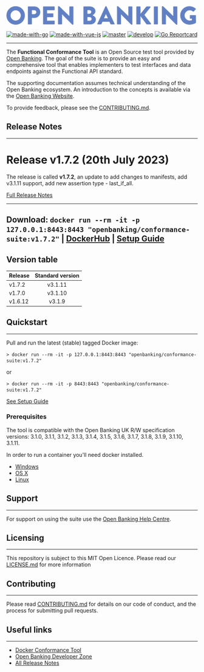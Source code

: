 ![Open Banking Logo](./docs/static_files/OBIE_logotype_blue_RGB.PNG)

[![made-with-go](https://img.shields.io/badge/Made%20with-Go-1f425Ff.svg)](https://www.golang.org/)
[![made-with-vue-js](https://img.shields.io/badge/Made%20with-Vue.JS-1f425Ff.svg)](https://vuejs.org/)
[![master](https://img.shields.io/github/checks-status/OpenBankingUK/conformance-suite/master.svg)](https://github.com/OpenBankingUK/conformance-suite/actions?query=branch%3Amaster+)
[![develop](https://img.shields.io/github/checks-status/OpenBankingUK/conformance-suite/develop.svg)](https://github.com/OpenBankingUK/conformance-suite/actions?query=branch%3Adevelop)
[![Go Reportcard](https://goreportcard.com/badge/github.com/OpenBankingUK/conformance-suite)](https://goreportcard.com/report/github.com/OpenBankingUK/conformance-suite)

---

The **Functional Conformance Tool** is an Open Source test tool provided by [Open Banking](https://www.openbanking.org.uk/). The goal of the suite is to provide an easy and comprehensive tool that enables implementers to test interfaces and data endpoints against the Functional API standard.

The supporting documentation assumes technical understanding of the Open Banking ecosystem. An introduction to the concepts is available via the [Open Banking Website](https://www.openbanking.org.uk/).

To provide feedback, please see the [CONTRIBUTING.md](CONTRIBUTING.md).

## Release Notes
* * *

# Release v1.7.2 (20th July 2023)

The release is called **v1.7.2**, an update to add changes to manifests, add v3.1.11 support, add new assertion type - last_if_all.

[Full Release Notes](./docs/releases/v1.7.2.md)


---
**Download**:
`docker run --rm -it -p 127.0.0.1:8443:8443 "openbanking/conformance-suite:v1.7.2"` |
[DockerHub](https://hub.docker.com/r/openbanking/conformance-suite) |
[Setup Guide](https://github.com/OpenBankingUK/conformance-suite/blob/develop/docs/setup-guide.md)
---


## Version table

| Release       | Standard version  |
| ------------- |:-----------------:|
| v1.7.2        | v3.1.11           |
| v1.7.0        | v3.1.10           |
| v1.6.12       | v3.1.9            |


## Quickstart
* * *

Pull and run the latest (stable) tagged Docker image:

    > docker run --rm -it -p 127.0.0.1:8443:8443 "openbanking/conformance-suite:v1.7.2"

or

    > docker run --rm -it -p 8443:8443 "openbanking/conformance-suite:v1.7.2"

[See Setup Guide](https://github.com/OpenBankingUK/conformance-suite/blob/develop/docs/setup-guide.md)

### Prerequisites

The tool is compatible with the Open Banking UK R/W specification versions: 3.1.0, 3.1.1, 3.1.2, 3.1.3, 3.1.4, 3.1.5, 3.1.6, 3.1.7, 3.1.8, 3.1.9, 3.1.10, 3.1.11.

In order to run a container you'll need docker installed.

* [Windows](https://docs.docker.com/windows/started)
* [OS X](https://docs.docker.com/mac/started/)
* [Linux](https://docs.docker.com/linux/started/)

## Support
* * *

For support on using the suite use the [Open Banking Help Centre](https://openbanking.atlassian.net/servicedesk/customer/portals).

## Licensing
* * *

This repository is subject to this MIT Open Licence. Please read our [LICENSE.md](https://github.com/OpenBankingUK/conformance-suite/blob/develop/LICENSE.md) for more information

## Contributing
* * *
Please read [CONTRIBUTING.md](https://github.com/OpenBankingUK/conformance-suite/blob/develop/CONTRIBUTING.md) for details on our code of conduct, and the process for submitting pull requests.

## Useful links
* * *

* [Docker Conformance Tool](https://hub.docker.com/r/openbanking/conformance-suite/)
* [Open Banking Developer Zone](https://openbanking.atlassian.net/wiki/spaces/DZ/overview)
* [All Release Notes](https://github.com/OpenBankingUK/conformance-suite/blob/develop/docs/releases/releases.md)
